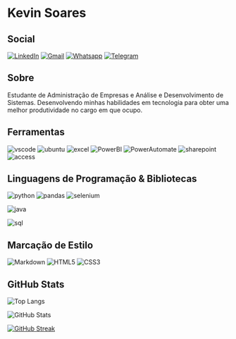 # Kevin Soares

## Social
[![LinkedIn](https://img.shields.io/badge/LinkedIn-000?style=for-the-badge&logo=linkedin&logoColor=0E76A8)](https://www.linkedin.com/in/kevin-soares-7717bb145/)
[![Gmail](https://img.shields.io/badge/gmail-000?style=for-the-badge&logo=gmail&logoColor=db4a39)](kevinkline0@gmail.com)
[![Whatsapp](https://img.shields.io/badge/whatsapp-000?style=for-the-badge&logo=whatsapp&logoColor=a4c639)](https://wa.me/55995734491)
[![Telegram](https://img.shields.io/badge/telegram-000?style=for-the-badge&logo=telegram&logoColor=0088cc)](https://t.me/kkss011)

## Sobre
 Estudante de Administração de Empresas e Análise e Desenvolvimento de Sistemas. Desenvolvendo minhas habilidades em tecnologia para obter uma melhor produtividade no cargo em que ocupo.
## Ferramentas
![vscode](https://img.shields.io/badge/VScode-000?style=for-the-badge&logo=visualstudio&logoColor=264CE4)
![ubuntu](https://img.shields.io/badge/ubuntu-000?style=for-the-badge&logo=ubuntu&logoColor=E95420)
![excel](https://img.shields.io/badge/Excel-000?style=for-the-badge&logo=microsoftexcel&logoColor=217346)
![PowerBI](https://img.shields.io/badge/Power_Bi-000?style=for-the-badge&logo=powerbi&logoColor=F2C811)
![PowerAutomate](https://img.shields.io/badge/Power_Automate-000?style=for-the-badge&logo=powerautomate&logoColor=0066FF)
![sharepoint](https://img.shields.io/badge/sharepoint-000?style=for-the-badge&logo=microsoftsharepoint&logoColor=0078D4)
![access](https://img.shields.io/badge/access-000?style=for-the-badge&logo=microsoftaccess&logoColor=A4373A)

## Linguagens de Programação & Bibliotecas
![python](https://img.shields.io/badge/python-000?style=for-the-badge&logo=python&logoColor=F2C811)
![pandas](https://img.shields.io/badge/pandas-000?style=for-the-badge&logo=pandas&logoColor=150458)
![selenium](https://img.shields.io/badge/selenium-000?style=for-the-badge&logo=selenium&logoColor=43B02A8)

![java](https://img.shields.io/badge/java-000?style=for-the-badge&logo=java&logoColor=43B02A8)

![sql](https://img.shields.io/badge/sql-000?style=for-the-badge&logo=mysql&logoColor=4479A1)






## Marcação de Estilo

![Markdown](https://img.shields.io/badge/Markdown-000?style=for-the-badge&logo=markdown)
![HTML5](https://img.shields.io/badge/HTML5-000?style=for-the-badge&logo=html5)
![CSS3](https://img.shields.io/badge/CSS3-000?style=for-the-badge&logo=css3&logoColor=264CE4)


## GitHub Stats

![Top Langs](https://github-readme-stats-git-masterrstaa-rickstaa.vercel.app/api/top-langs/?username=kline01&layout=compact&bg_color=000&border_color=30A3DC&title_color=E94D5F&text_color=FFF)

![GitHub Stats](https://github-readme-stats.vercel.app/api?username=kline01&theme=transparent&bg_color=000&border_color=30A3DC&show_icons=true&icon_color=30A3DC&title_color=E94D5F&text_color=FFF)

[![GitHub Streak](https://streak-stats.demolab.com/?user=kline01&theme=bear&background=000&border=30A3DC&dates=FFF)](https://git.io/streak-stats)
